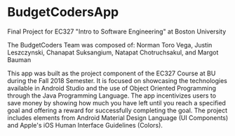 # BudgetCodersApp
Final Project for EC327 "Intro to Software Engineering" at Boston University

The BudgetCoders Team was composed of: Norman Toro Vega, Justin Leszczynski, Chanapat Suksangium, Natapat Chotruchsakul, and Margot Bauman

This app was built as the project component of the EC327 Course at BU during the Fall 2018 Semester. It is focused on showcasing the technologies available in Android Studio and the use of Object Oriented Programming through the Java Programming Language. The app incentivizes users to save money by showing how much you have left until you reach a specified goal and offering a reward for successfully completing the goal. The project includes elements from Android Material Design Language (UI Components) and Apple's iOS Human Interface Guidelines (Colors).

